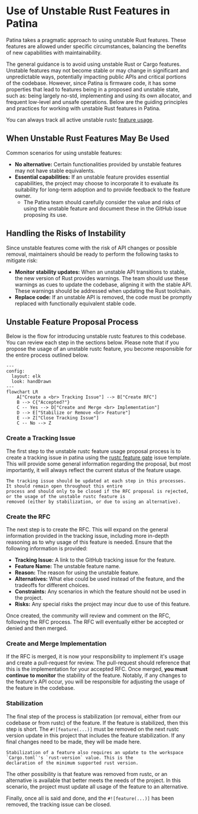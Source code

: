 # Use of Unstable Rust Features in Patina

Patina takes a pragmatic approach to using unstable Rust features. These features are allowed under specific
circumstances, balancing the benefits of new capabilities with maintainability.

The general guidance is to avoid using unstable Rust or Cargo features. Unstable features may not become stable or
may change in significant and unpredictable ways, potentially impacting public APIs and critical portions of the
codebase. However, since Patina is firmware code, it has some properties that lead to features being in a proposed
and unstable state, such as: being largely no-std, implementing and using its own allocator, and frequent low-level
and unsafe operations. Below are the guiding principles and practices for working with unstable Rust features in
Patina.

You can always track all active unstable rustc [feature usage](https://github.com/OpenDevicePartnership/patina/issues?q=is%3Aissue%20state%3Aopen%20label%3Astate%3Arustc-feature-gate).

## When Unstable Rust Features May Be Used

Common scenarios for using unstable features:

- **No alternative:** Certain functionalities provided by unstable features may not have stable equivalents.
- **Essential capabilities:** If an unstable feature provides essential capabilities, the project may choose to
  incorporate it to evaluate its suitability for long-term adoption and to provide feedback to the feature owner.
  - The Patina team should carefully consider the value and risks of using the unstable feature and document these
    in the GitHub issue proposing its use.

## Handling the Risks of Instability

Since unstable features come with the risk of API changes or possible removal, maintainers should be ready to
perform the following tasks to mitigate risk:

- **Monitor stability updates:** When an unstable API transitions to stable, the new version of Rust provides
  warnings. The team should use these warnings as cues to update the codebase, aligning it with the stable API.
  These warnings should be addressed when updating the Rust toolchain.
- **Replace code:** If an unstable API is removed, the code must be promptly replaced with functionally equivalent
  stable code.

## Unstable Feature Proposal Process

Below is the flow for introducing unstable rustc features to this codebase. You can review each step in the sections
below. Please note that if you propose the usage of an unstable rustc feature, you become responsible for the entire
process outlined below.

```mermaid
---
config:
  layout: elk
  look: handDrawn
---
flowchart LR
    A["Create a <br> Tracking Issue"] --> B["Create RFC"]
    B --> C{"Accepted?"}
    C -- Yes --> D["Create and Merge <br> Implementation"]
    D --> E["Stabilize or Remove <br> Feature"]
    E --> Z["Close Tracking Issue"]
    C -- No --> Z
```

### Create a Tracking Issue

The first step to the unstable rustc feature usage proposal process is to create a tracking issue in patina using the
[rustc feature gate](https://github.com/OpenDevicePartnership/patina/issues/new?template=rustc_feature_gate.yml) issue
template. This will provide some general information regarding the proposal, but most importantly, it will always
reflect the current status of the feature usage.

```admonish important
The tracking issue should be updated at each step in this processes. It should remain open throughout this entire
process and should only to be closed if the RFC proposal is rejected, or the usage of the unstable rustc feature is
removed (either by stabilization, or due to using an alternative).
```

### Create the RFC

The next step is to create the RFC. This will expand on the general information provided in the tracking issue,
including more in-depth reasoning as to why usage of this feature is needed. Ensure that the following information is
provided:

- **Tracking Issue:** A link to the GitHub tracking issue for the feature.
- **Feature Name:** The unstable feature name.
- **Reason:** The reason for using the unstable feature.
- **Alternatives:** What else could be used instead of the feature, and the tradeoffs for different choices.
- **Constraints:** Any scenarios in which the feature should not be used in the project.
- **Risks:** Any special risks the project may incur due to use of this feature.

Once created, the community will review and comment on the RFC, following the RFC process. The RFC will eventually
either be accepted or denied and then merged.

### Create and Merge Implementation

If the RFC is merged, it is now your responsibility to implement it's usage and create a pull-request for review. The
pull-request should reference that this is the implementation for your accepted RFC. Once merged, **you must continue**
**to monitor** the stability of the feature. Notably, if any changes to the feature's API occur, you will be responsible for
adjusting the usage of the feature in the codebase.

### Stabilization

The final step of the process is stabilization (or removal, either from our codebase or from rustc) of the feature. If
the feature is stabilized, then this step is short. The `#![feature(...)]` must be removed on the next rustc version
update in this project that includes the feature stabilization. If any final changes need to be made, they will be made
here. 

```admonish warning
Stabilization of a feature also requires an update to the workspace `Cargo.toml`'s `rust-version` value. This is the
declaration of the minimum supported rust version.
```

The other possibility is that feature was removed from rustc, or an alternative is available that better meets the needs
of the project. In this scenario, the project must update all usage of the feature to an alternative.

Finally, once all is said and done, and the `#![feature(...)]` has been removed, the tracking issue can be closed.
